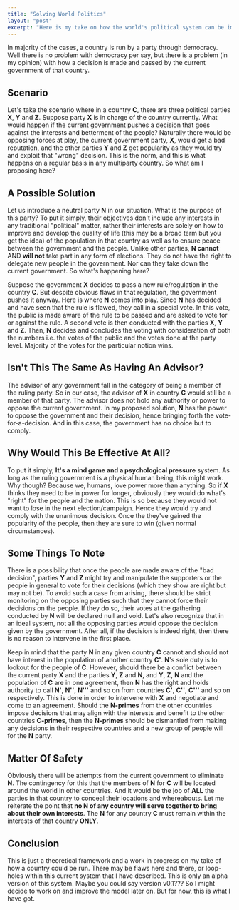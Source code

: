 ```yaml
---
title: "Solving World Politics"
layout: "post"
excerpt: "Here is my take on how the world's political system can be improved (in a way... I guess...)"
---
```


In majority of the cases, a country is run by a party through democracy. Well there is no problem with democracy per say, but there is a problem (in my opinion) with how a decision is made and passed by the current government of that country.

## Scenario
Let's take the scenario where in a country **C**, there are three political parties **X**, **Y** and **Z**. Suppose party **X** is in charge of the country currently. What would happen if the current government pushes a decision that goes against the interests and betterment of the people? Naturally there would be opposing forces at play, the current government party, **X**, would get a bad reputation, and the other parties **Y** and **Z** get popularity as they would try and exploit that "wrong" decision. This is the norm, and this is what happens on a regular basis in any multiparty country. So what am I proposing here?

## A Possible Solution
Let us introduce a neutral party **N** in our situation. What is the purpose of this party? To put it simply, their objectives don't include any interests in any traditional "political" matter, rather their interests are solely on how to improve and develop the quality of life (this may be a broad term but you get the idea) of the population in that country as well as to ensure peace between the government and the people. Unlike other parties, **N cannot** AND **will not** take part in any form of elections. They do not have the right to delegate new people in the government. Nor can they take down the current government. So what's happening here?

Suppose the government **X** decides to pass a new rule/regulation in the country **C**. But despite obvious flaws in that regulation, the government pushes it anyway. Here is where **N** comes into play. Since **N** has decided and have seen that the rule is flawed, they call in a special vote. In this vote, the public is made aware of the rule to be passed and are asked to vote for or against the rule. A second vote is then conducted with the parties **X**, **Y** and **Z**. Then, **N** decides and concludes the voting with consideration of both the numbers i.e. the votes of the public and the votes done at the party level. Majority of the votes for the particular notion wins.

## Isn't This The Same As Having An Advisor?
The advisor of any government fall in the category of being a member of the ruling party. So in our case, the advisor of **X** in country **C** would still be a member of that party. The advisor does not hold any authority or power to oppose the current government. In my proposed solution, **N** has the power to oppose the government and their decision, hence bringing forth the vote-for-a-decision. And in this case, the government has no choice but to comply.

## Why Would This Be Effective At All?
To put it simply, **It's a mind game and a psychological pressure** system. As long as the ruling government is a physical human being, this might work. Why though? Because we, humans, love power more than anything. So if **X** thinks they need to be in power for longer, obviously they would do what's "right" for the people and the nation. This is so because they would not want to lose in the next election/campaign. Hence they would try and comply with the unanimous decision. Once the they've gained the popularity of the people, then they are sure to win (given normal circumstances).

## Some Things To Note
There is a possibility that once the people are made aware of the "bad decision", parties **Y** and **Z** might try and manipulate the supporters or the people in general to vote for their decisions (which they show are right but may not be). To avoid such a case from arising, there should be strict monitoring on the opposing parties such that they cannot force their decisions on the people. If they do so, their votes at the gathering conducted by **N** will be declared null and void. Let's also recognize that in an ideal system, not all the opposing parties would oppose the decision given by the government. After all, if the decision is indeed right, then there is no reason to intervene in the first place.

Keep in mind that the party **N** in any given country **C** cannot and should not have interest in the population of another country **C'**. **N**'s sole duty is to lookout for the people of **C**. However, should there be a conflict between the current party **X** and the parties **Y**, **Z** and **N**, and **Y**, **Z**, **N** and the population of **C** are in one agreement, then **N** has the right and holds authority to call **N'**, **N''**, **N'''** and so on from countries **C'**, **C''**, **C'''** and so on respectively. This is done in order to intervene with **X** and negotiate and come to an agreement. Should the **N-primes** from the other countries impose decisions that may align with the interests and benefit to the other countries **C-primes**, then the **N-primes** should be dismantled from making any decisions in their respective countries and a new group of people will for the **N** party.

## Matter Of Safety
Obviously there will be attempts from the current government to eliminate **N**. The contingency for this that the members of **N** for **C** will be located around the world in other countries. And it would be the job of **ALL** the parties in that country to conceal their locations and whereabouts. Let me reiterate the point that **no N of any country will serve together to bring about their own interests**. The **N** for any country **C** must remain within the interests of that country **ONLY**.

## Conclusion
This is just a theoretical framework and a work in progress on my take of how a country could be run. There may be flaws here and there, or loop-holes within this current system that I have described. This is only an alpha version of this system. Maybe you could say version v0.1??? So I might decide to work on and improve the model later on. But for now, this is what I have got.
